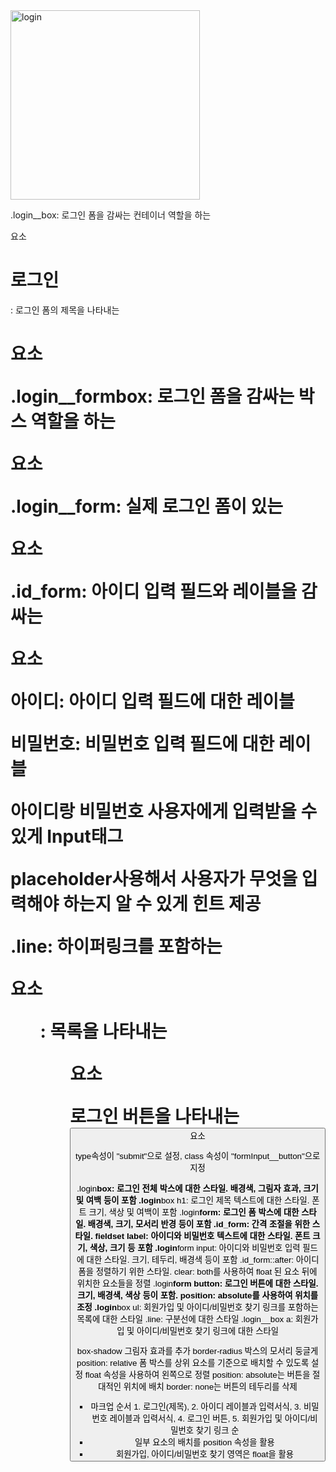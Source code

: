 <img width="303" alt="login" src="https://github.com/hyeiiin/home-work/assets/126502807/ac2f5214-7e7d-41e9-9d90-0f1f061282bf">

.login\_\_box: 로그인 폼을 감싸는 컨테이너 역할을 하는 <div> 요소

<h1>로그인</h1>: 로그인 폼의 제목을 나타내는 <h1> 요소
  
.login__formbox: 로그인 폼을 감싸는 박스 역할을 하는 <div> 요소
  
.login__form: 실제 로그인 폼이 있는 <form> 요소
  
.id_form: 아이디 입력 필드와 레이블을 감싸는 <div> 요소
  
<label for="id">아이디</label>: 아이디 입력 필드에 대한 레이블
  
<label for="password">비밀번호</label>: 비밀번호 입력 필드에 대한 레이블
  
아이디랑 비밀번호 사용자에게 입력받을 수 있게 Input태그
  
placeholder사용해서 사용자가 무엇을 입력해야 하는지 알 수 있게 힌트 제공
  
.line: 하이퍼링크를 포함하는 <div> 요소
  
<ul>: 목록을 나타내는 <ul> 요소
  
로그인 버튼을 나타내는 <button> 요소 
  
type속성이 "submit"으로 설정, class 속성이 "formInput__button"으로 지정

.login**box: 로그인 전체 박스에 대한 스타일. 배경색, 그림자 효과, 크기 및 여백 등이 포함
.login**box h1: 로그인 제목 텍스트에 대한 스타일. 폰트 크기, 색상 및 여백이 포함
.login**form: 로그인 폼 박스에 대한 스타일. 배경색, 크기, 모서리 반경 등이 포함
.id_form: 간격 조절을 위한 스타일.
fieldset label: 아이디와 비밀번호 텍스트에 대한 스타일. 폰트 크기, 색상, 크기 등 포함
.login**form input: 아이디와 비밀번호 입력 필드에 대한 스타일. 크기, 테두리, 배경색 등이 포함
.id_form::after: 아이디 폼을 정렬하기 위한 스타일.
clear: both를 사용하여 float 된 요소 뒤에 위치한 요소들을 정렬
.login**form button: 로그인 버튼에 대한 스타일. 크기, 배경색, 색상 등이 포함.
position: absolute를 사용하여 위치를 조정
.login**box ul: 회원가입 및 아이디/비밀번호 찾기 링크를 포함하는 목록에 대한 스타일
.line: 구분선에 대한 스타일
.login\_\_box a: 회원가입 및 아이디/비밀번호 찾기 링크에 대한 스타일

box-shadow 그림자 효과를 추가
border-radius 박스의 모서리 둥글게
position: relative 폼 박스를 상위 요소를 기준으로 배치할 수 있도록 설정
float 속성을 사용하여 왼쪽으로 정렬
position: absolute는 버튼을 절대적인 위치에 배치
border: none는 버튼의 테두리를 삭제

- 마크업 순서 1. 로그인(제목), 2. 아이디 레이블과 입력서식, 3. 비밀번호 레이블과 입력서식, 4. 로그인 버튼, 5. 회원가입 및 아이디/비밀번호 찾기 링크 순
- 일부 요소의 배치를 position 속성을 활용
- 회원가입, 아이디/비밀번호 찾기 영역은 float을 활용

